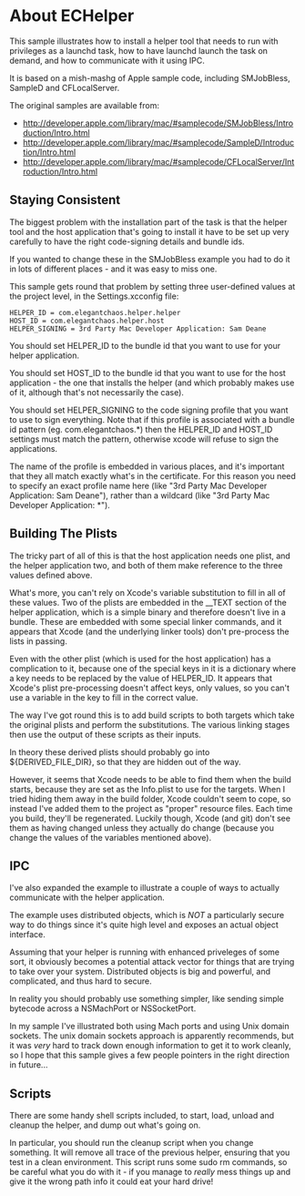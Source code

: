 About ECHelper
==============

This sample illustrates how to install a helper tool that needs to run with privileges as a launchd task, how to have launchd launch the task on demand, and how to communicate with it using IPC.

It is based on a mish-mashg of Apple sample code, including SMJobBless, SampleD and CFLocalServer.

The original samples are available from:

- http://developer.apple.com/library/mac/#samplecode/SMJobBless/Introduction/Intro.html
- http://developer.apple.com/library/mac/#samplecode/SampleD/Introduction/Intro.html
- http://developer.apple.com/library/mac/#samplecode/CFLocalServer/Introduction/Intro.html


Staying Consistent
------------------

The biggest problem with the installation part of the task is that the helper tool and the host application that's going to install it have to be set up very carefully to have the right code-signing details and bundle ids.

If you wanted to change these in the SMJobBless example you had to do it in lots of different places - and it was easy to miss one.

This sample gets round that problem by setting three user-defined values at the project level, in the Settings.xcconfig file:


    HELPER_ID = com.elegantchaos.helper.helper
    HOST_ID = com.elegantchaos.helper.host
    HELPER_SIGNING = 3rd Party Mac Developer Application: Sam Deane


You should set HELPER_ID to the bundle id that you want to use for your helper application.

You should set HOST_ID to the bundle id that you want to use for the host application - the one that installs the helper (and which probably makes use of it, although that's not necessarily the case).

You should set HELPER_SIGNING to the code signing profile that you want to use to sign everything. Note that if this profile is associated with a bundle id pattern (eg. com.elegantchaos.*) then the HELPER_ID and HOST_ID settings must match the pattern, otherwise xcode will refuse to sign the applications. 

The name of the profile is embedded in various places, and it's important that they all match exactly what's in the certificate. For this reason you need to specify an exact profile name here (like "3rd Party Mac Developer Application: Sam Deane"), rather than a wildcard (like "3rd Party Mac Developer Application: *").


Building The Plists
-------------------

The tricky part of all of this is that the host application needs one plist, and the helper application two, and both of them make reference to the three values defined above.

What's more, you can't rely on Xcode's variable substitution to fill in all of these values. Two of the plists are embedded in the __TEXT section of the helper application, which is a simple binary and therefore doesn't live in a bundle. These are embedded with some special linker commands, and it appears that Xcode (and the underlying linker tools) don't pre-process the lists in passing.

Even with the other plist (which is used for the host application) has a complication to it, because one of the special keys in it is a dictionary where a key needs to be replaced by the value of HELPER_ID. It appears that Xcode's plist pre-processing doesn't affect keys, only values, so you can't use a variable in the key to fill in the correct value.

The way I've got round this is to add build scripts to both targets which take the original plists and perform the substitutions. The various linking stages then use the output of these scripts as their inputs.

In theory these derived plists should probably go into ${DERIVED_FILE_DIR}, so that they are hidden out of the way. 

However, it seems that Xcode needs to be able to find them when the build starts, because they are set as the Info.plist to use for the targets. When I tried hiding them away in the build folder, Xcode couldn't seem to cope, so instead I've added them to the project as "proper" resource files. Each time you build, they'll be regenerated. Luckily though, Xcode (and git) don't see them as having changed unless they actually do change (because you change the values of the variables mentioned above).


IPC
---

I've also expanded the example to illustrate a couple of ways to actually communicate with the helper application.

The example uses distributed objects, which is *NOT* a particularly secure way to do things since it's quite high level and exposes an actual object interface. 

Assuming that your helper is running with enhanced priveleges of some sort, it obviously becomes a potential attack vector for things that are trying to take over your system. Distributed objects is big and powerful, and complicated, and thus hard to secure.

In reality you should probably use something simpler, like sending simple bytecode across a NSMachPort or NSSocketPort.

In my sample I've illustrated both using Mach ports and using Unix domain sockets. The unix domain sockets approach is apparently recommends, but it was *very* hard to track down enough information to get it to work cleanly, so I hope that this sample gives a few people pointers in the right direction in future...

Scripts
-------

There are some handy shell scripts included, to start, load, unload and cleanup the helper, and dump out what's going on.

In particular, you should run the cleanup script when you change something. It will remove all trace of the previous helper, ensuring that you test in a clean environment. 
This script runs some sudo rm commands, so be careful what you do with it - if you manage to *really* mess things up and give it the wrong path info it could eat your hard drive!

